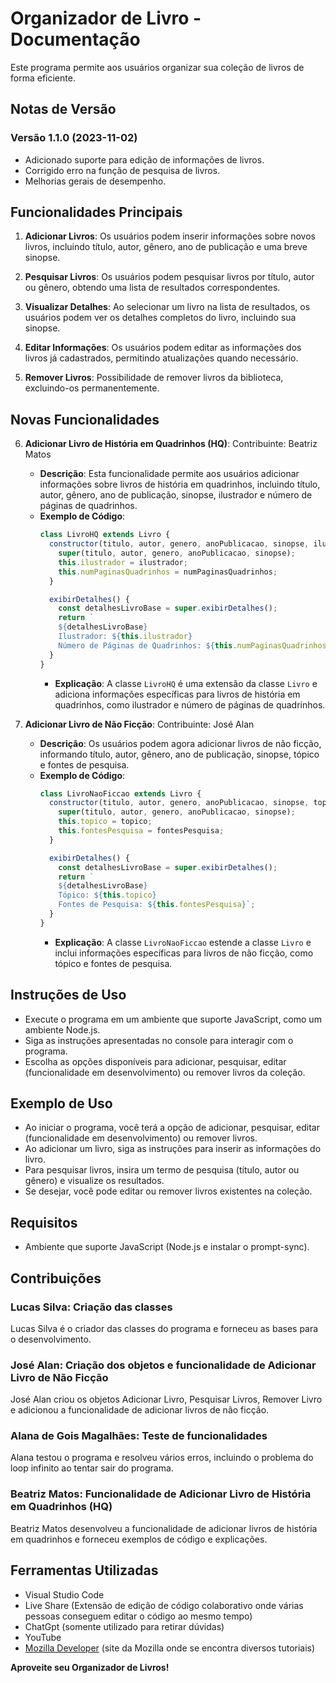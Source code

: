 # Organizador de Livro - Documentação

Este programa permite aos usuários organizar sua coleção de livros de forma eficiente.

## Notas de Versão

### Versão 1.1.0 (2023-11-02)

- Adicionado suporte para edição de informações de livros.
- Corrigido erro na função de pesquisa de livros.
- Melhorias gerais de desempenho.


## Funcionalidades Principais

1. **Adicionar Livros**: Os usuários podem inserir informações sobre novos livros, incluindo título, autor, gênero, ano de publicação e uma breve sinopse.

2. **Pesquisar Livros**: Os usuários podem pesquisar livros por título, autor ou gênero, obtendo uma lista de resultados correspondentes.

3. **Visualizar Detalhes**: Ao selecionar um livro na lista de resultados, os usuários podem ver os detalhes completos do livro, incluindo sua sinopse.

4. **Editar Informações**: Os usuários podem editar as informações dos livros já cadastrados, permitindo atualizações quando necessário.

5. **Remover Livros**: Possibilidade de remover livros da biblioteca, excluindo-os permanentemente.

## Novas Funcionalidades

6. **Adicionar Livro de História em Quadrinhos (HQ)**: Contribuinte: Beatriz Matos
   - **Descrição**: Esta funcionalidade permite aos usuários adicionar informações sobre livros de história em quadrinhos, incluindo título, autor, gênero, ano de publicação, sinopse, ilustrador e número de páginas de quadrinhos.
   - **Exemplo de Código**:
     ```javascript
     class LivroHQ extends Livro {
       constructor(titulo, autor, genero, anoPublicacao, sinopse, ilustrador, numPaginasQuadrinhos) {
         super(titulo, autor, genero, anoPublicacao, sinopse);
         this.ilustrador = ilustrador;
         this.numPaginasQuadrinhos = numPaginasQuadrinhos;
       }

       exibirDetalhes() {
         const detalhesLivroBase = super.exibirDetalhes();
         return `
         ${detalhesLivroBase}
         Ilustrador: ${this.ilustrador}
         Número de Páginas de Quadrinhos: ${this.numPaginasQuadrinhos}`;
       }
     }
     ```
     - **Explicação**: A classe `LivroHQ` é uma extensão da classe `Livro` e adiciona informações específicas para livros de história em quadrinhos, como ilustrador e número de páginas de quadrinhos.

7. **Adicionar Livro de Não Ficção**: Contribuinte: José Alan
   - **Descrição**: Os usuários podem agora adicionar livros de não ficção, informando título, autor, gênero, ano de publicação, sinopse, tópico e fontes de pesquisa.
   - **Exemplo de Código**:
     ```javascript
     class LivroNaoFiccao extends Livro {
       constructor(titulo, autor, genero, anoPublicacao, sinopse, topico, fontesPesquisa) {
         super(titulo, autor, genero, anoPublicacao, sinopse);
         this.topico = topico;
         this.fontesPesquisa = fontesPesquisa;
       }

       exibirDetalhes() {
         const detalhesLivroBase = super.exibirDetalhes();
         return `
         ${detalhesLivroBase}
         Tópico: ${this.topico}
         Fontes de Pesquisa: ${this.fontesPesquisa}`;
       }
     }
     ```
     - **Explicação**: A classe `LivroNaoFiccao` estende a classe `Livro` e inclui informações específicas para livros de não ficção, como tópico e fontes de pesquisa.

## Instruções de Uso

- Execute o programa em um ambiente que suporte JavaScript, como um ambiente Node.js.
- Siga as instruções apresentadas no console para interagir com o programa.
- Escolha as opções disponíveis para adicionar, pesquisar, editar (funcionalidade em desenvolvimento) ou remover livros da coleção.

## Exemplo de Uso

- Ao iniciar o programa, você terá a opção de adicionar, pesquisar, editar (funcionalidade em desenvolvimento) ou remover livros.
- Ao adicionar um livro, siga as instruções para inserir as informações do livro.
- Para pesquisar livros, insira um termo de pesquisa (título, autor ou gênero) e visualize os resultados.
- Se desejar, você pode editar ou remover livros existentes na coleção.

## Requisitos

- Ambiente que suporte JavaScript (Node.js e instalar o prompt-sync).

## Contribuições

### Lucas Silva: Criação das classes

Lucas Silva é o criador das classes do programa e forneceu as bases para o desenvolvimento.

### José Alan: Criação dos objetos e funcionalidade de Adicionar Livro de Não Ficção

José Alan criou os objetos Adicionar Livro, Pesquisar Livros, Remover Livro e adicionou a funcionalidade de adicionar livros de não ficção.

### Alana de Gois Magalhães: Teste de funcionalidades

Alana testou o programa e resolveu vários erros, incluindo o problema do loop infinito ao tentar sair do programa.

### Beatriz Matos: Funcionalidade de Adicionar Livro de História em Quadrinhos (HQ)

Beatriz Matos desenvolveu a funcionalidade de adicionar livros de história em quadrinhos e forneceu exemplos de código e explicações.

## Ferramentas Utilizadas

- Visual Studio Code
- Live Share (Extensão de edição de código colaborativo onde várias pessoas conseguem editar o código ao mesmo tempo)
- ChatGpt (somente utilizado para retirar dúvidas)
- YouTube
- [Mozilla Developer](https://developer.mozilla.org/pt-BR/) (site da Mozilla onde se encontra diversos tutoriais)

**Aproveite seu Organizador de Livros!**
